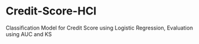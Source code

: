 # Credit-Score-HCI
Classification Model for Credit Score using Logistic Regression, Evaluation using AUC and KS 
  
 
   
 
 
  
  
 
